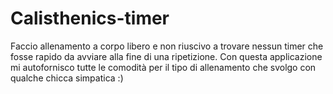 # Calisthenics-timer

Faccio allenamento a corpo libero e non riuscivo a trovare nessun timer che fosse rapido da avviare alla fine di una ripetizione.
Con questa applicazione mi autofornisco tutte le comodità per il tipo di allenamento che svolgo con qualche chicca simpatica :)
